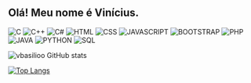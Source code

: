 ## Olá! Meu nome é Vinícius.

![C](https://img.shields.io/badge/C-00599C?style=for-the-badge&logo=c&logoColor=white) ![C++](https://img.shields.io/badge/C%2B%2B-00599C?style=for-the-badge&logo=c%2B%2B&logoColor=white) ![C#](https://img.shields.io/badge/C%23-239120?style=for-the-badge&logo=c-sharp&logoColor=white) ![HTML](https://img.shields.io/badge/HTML5-E34F26?style=for-the-badge&logo=html5&logoColor=white) ![CSS](https://img.shields.io/badge/CSS3-1572B6?style=for-the-badge&logo=css3&logoColor=white) ![JAVASCRIPT](https://img.shields.io/badge/JavaScript-F7DF1E?style=for-the-badge&logo=javascript&logoColor=black) ![BOOTSTRAP](https://img.shields.io/badge/Bootstrap-563D7C?style=for-the-badge&logo=bootstrap&logoColor=white) ![PHP](https://img.shields.io/badge/PHP-777BB4?style=for-the-badge&logo=php&logoColor=white) ![JAVA](https://img.shields.io/badge/Java-ED8B00?style=for-the-badge&logo=java&logoColor=white) ![PYTHON](https://img.shields.io/badge/Python-14354C?style=for-the-badge&logo=python&logoColor=white) ![SQL](https://img.shields.io/badge/MySQL-00000F?style=for-the-badge&logo=mysql&logoColor=white)

![vbasilioo GitHub stats](https://github-readme-stats.vercel.app/api?username=vbasilioo&show_icons=true&theme=synthwave)

[![Top Langs](https://github-readme-stats.vercel.app/api/top-langs/?username=vbasilioo&layout=compact)](https://github.com/anuraghazra/github-readme-stats)
